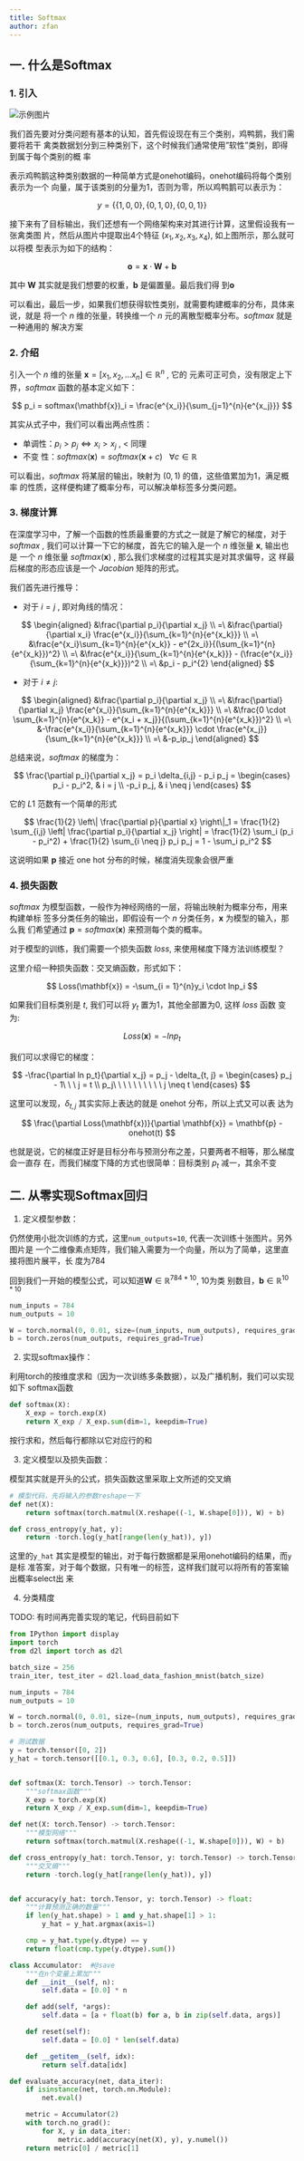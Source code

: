 ```yaml
---
title: Softmax
author: zfan
---
```


## 一. 什么是Softmax

### 1. 引入

![示例图片](./picture/image.png)

我们首先要对分类问题有基本的认知，首先假设现在有三个类别，鸡鸭鹅，我们需要将若干
禽类数据划分到三种类别下，这个时候我们通常使用”软性”类别，即得到属于每个类别的概
率

表示鸡鸭鹅这种类别数据的一种简单方式是onehot编码，onehot编码将每个类别表示为一个
向量，属于该类别的分量为1，否则为零，所以鸡鸭鹅可以表示为：

$$
y = \{\{1, 0, 0\}, \{0, 1, 0\}, \{0, 0, 1\}\}
$$

接下来有了目标输出，我们还想有一个网络架构来对其进行计算，这里假设我有一张禽类图
片，然后从图片中提取出4个特征 $(x_1, x_2, x_3, x_4)$, 如上图所示，那么就可以将模
型表示为如下的结构：

$$
\mathbf{o} = \mathbf{x} \cdot \mathbf{W} + \mathbf{b}
$$

其中 $\mathbf{W}$ 其实就是我们想要的权重，$\mathbf{b}$ 是偏置量。最后我们得
到$\mathbf{o}$

可以看出，最后一步，如果我们想获得软性类别，就需要构建概率的分布，具体来说，就是
将一个 $n$ 维的张量，转换维一个 $n$ 元的离散型概率分布。$softmax$ 就是一种通用的
解决方案

### 2. 介绍

引入一个 $n$ 维的张量 $\mathbf{x} = [x_1, x_2, ... x_n] \in \mathbb{R}^n$ , 它的
元素可正可负，没有限定上下界，$softmax$ 函数的基本定义如下：

$$
p_i = softmax(\mathbf{x})_i = \frac{e^{x_i}}{\sum_{j=1}^{n}{e^{x_j}}}
$$

其实从式子中，我们可以看出两点性质：

- 单调性：$p_i > p_j \Longleftrightarrow x_i > x_j$ , $<$ 同理
- 不变
  性：$softmax(\mathbf{x}) = softmax(\mathbf{x} + c)\ \ \  \forall c \in \mathbb{R}$

可以看出，$softmax$ 将某层的输出，映射为 $(0, 1)$ 的值，这些值累加为1，满足概率
的性质，这样便构建了概率分布，可以解决单标签多分类问题。

### 3. 梯度计算

在深度学习中，了解一个函数的性质最重要的方式之一就是了解它的梯度，对于 $softmax$
, 我们可以计算一下它的梯度，首先它的输入是一个 $n$ 维张量 $\mathbf{x}$, 输出也是
一个 $n$ 维张量 $softmax(\mathbf{x})$ , 那么我们求梯度的过程其实是对其求偏导，这
样最后梯度的形态应该是一个 $Jacobian$ 矩阵的形式。

我们首先进行推导：

- 对于 $i = j$ , 即对角线的情况：

$$
\begin{aligned}
&\frac{\partial p_i}{\partial x_j} \\
=\  &\frac{\partial}{\partial x_i} \frac{e^{x_i}}{\sum_{k=1}^{n}{e^{x_k}}} \\
=\  &\frac{e^{x_i}\sum_{k=1}^{n}{e^{x_k}} - e^{2x_i}}{(\sum_{k=1}^{n}{e^{x_k}})^2} \\
=\  &\frac{e^{x_i}}{\sum_{k=1}^{n}{e^{x_k}}} - (\frac{e^{x_i}}{\sum_{k=1}^{n}{e^{x_k}}})^2 \\
=\  &p_i - p_i^{2}
\end{aligned}
$$

- 对于 $i \neq j$:

$$
\begin{aligned}
&\frac{\partial p_i}{\partial x_j} \\
=\  &\frac{\partial}{\partial x_j} \frac{e^{x_i}}{\sum_{k=1}^{n}{e^{x_k}}} \\
=\  &\frac{0 \cdot \sum_{k=1}^{n}{e^{x_k}} - e^{x_i + x_j}}{(\sum_{k=1}^{n}{e^{x_k}})^2} \\
=\  &-\frac{e^{x_i}}{\sum_{k=1}^{n}{e^{x_k}}} \cdot \frac{e^{x_j}}{\sum_{k=1}^{n}{e^{x_k}}} \\
=\  &-p_ip_j
\end{aligned}
$$

总结来说，$softmax$ 的梯度为：

$$
\frac{\partial p_i}{\partial x_j} = p_i \delta_{i,j} - p_i p_j =
\begin{cases}
p_i - p_i^2, & i = j \\
-p_i p_j, & i \neq j
\end{cases}
$$

它的 $L1$ 范数有一个简单的形式

$$
\frac{1}{2} \left\| \frac{\partial p}{\partial x} \right\|_1 = \frac{1}{2} \sum_{i,j} \left| \frac{\partial p_i}{\partial x_j} \right|
= \frac{1}{2} \sum_i (p_i - p_i^2) + \frac{1}{2} \sum_{i \neq j} p_i p_j = 1 - \sum_i p_i^2
$$

这说明如果 $\mathbf{p}$ 接近 one hot 分布的时候，梯度消失现象会很严重

### 4. 损失函数

$softmax$ 为模型函数，一般作为神经网络的一层，将输出映射为概率分布，用来构建单标
签多分类任务的输出，即假设有一个 $n$ 分类任务，$\mathbf{x}$ 为模型的输入，那么我
们希望通过 $\mathbf{p} = softmax(\mathbf{x})$ 来预测每个类的概率。

对于模型的训练，我们需要一个损失函数 $loss$, 来使用梯度下降方法训练模型？

这里介绍一种损失函数：交叉熵函数，形式如下：

$$
Loss(\mathbf{x}) = -\sum_{i = 1}^{n}y_i \cdot lnp_i
$$

如果我们目标类别是 $t$, 我们可以将 $y_t$ 置为1，其他全部置为0, 这样 $loss$ 函数
变为:

$$
Loss(\mathbf{x}) = -lnp_t
$$

我们可以求得它的梯度：

$$
-\frac{\partial ln p_t}{\partial x_j} = p_j - \delta_{t, j} =
\begin{cases}
p_j - 1\ \ \ j = t \\
p_j\ \ \ \ \ \ \ \ \ \ j \neq t
\end{cases}
$$

这里可以发现，$\delta_{t, j}$ 其实实际上表达的就是 onehot 分布，所以上式又可以表
达为

$$
\frac{\partial Loss(\mathbf{x})}{\partial \mathbf{x}} = \mathbf{p} - onehot(t)
$$

也就是说，它的梯度正好是目标分布与预测分布之差，只要两者不相等，那么梯度会一直存
在，而我们梯度下降的方式也很简单：目标类别 $p_t$ 减一，其余不变

## 二. 从零实现Softmax回归

1. 定义模型参数：

仍然使用小批次训练的方式，这里`num_outputs=10`, 代表一次训练十张图片。另外图片是
一个二维像素点矩阵，我们输入需要为一个向量，所以为了简单，这里直接将图片展平，长
度为784

回到我们一开始的模型公式，可以知道$\mathbf{W} \in \mathbb{R}^{784 * 10}$, 10为类
别数目，$\mathbf{b} \in \mathbb{R}^{10 * 10}$

```python
num_inputs = 784
num_outputs = 10

W = torch.normal(0, 0.01, size=(num_inputs, num_outputs), requires_grad=True)
b = torch.zeros(num_outputs, requires_grad=True)
```

2. 实现softmax操作：

利用torch的按维度求和（因为一次训练多条数据），以及广播机制，我们可以实现如下
softmax函数

```python
def softmax(X):
    X_exp = torch.exp(X)
    return X_exp / X_exp.sum(dim=1, keepdim=True)
```

按行求和，然后每行都除以它对应行的和

3. 定义模型以及损失函数：

模型其实就是开头的公式，损失函数这里采取上文所述的交叉熵

```python
# 模型代码，先将输入的参数reshape一下
def net(X):
    return softmax(torch.matmul(X.reshape((-1, W.shape[0])), W) + b)

def cross_entropy(y_hat, y):
    return -torch.log(y_hat[range(len(y_hat)), y])
```

这里的`y_hat` 其实是模型的输出，对于每行数据都是采用onehot编码的结果，而`y`是标
准答案，对于每个数据，只有唯一的标签，这样我们就可以将所有的答案输出概率select出
来

4. 分类精度

TODO: 有时间再完善实现的笔记，代码目前如下

```python
from IPython import display
import torch
from d2l import torch as d2l

batch_size = 256
train_iter, test_iter = d2l.load_data_fashion_mnist(batch_size)

num_inputs = 784
num_outputs = 10

W = torch.normal(0, 0.01, size=(num_inputs, num_outputs), requires_grad=True)
b = torch.zeros(num_outputs, requires_grad=True)

# 测试数据
y = torch.tensor([0, 2])
y_hat = torch.tensor([[0.1, 0.3, 0.6], [0.3, 0.2, 0.5]])


def softmax(X: torch.Tensor) -> torch.Tensor:
    """softmax函数"""
    X_exp = torch.exp(X)
    return X_exp / X_exp.sum(dim=1, keepdim=True)

def net(X: torch.Tensor) -> torch.Tensor:
    """模型网络"""
    return softmax(torch.matmul(X.reshape((-1, W.shape[0])), W) + b)

def cross_entropy(y_hat: torch.Tensor, y: torch.Tensor) -> torch.Tensor:
    """交叉熵"""
    return -torch.log(y_hat[range(len(y_hat)), y])


def accuracy(y_hat: torch.Tensor, y: torch.Tensor) -> float:
    """计算预测正确的数量"""
    if len(y_hat.shape) > 1 and y_hat.shape[1] > 1:
        y_hat = y_hat.argmax(axis=1)

    cmp = y_hat.type(y.dtype) == y
    return float(cmp.type(y.dtype).sum())

class Accumulator:  #@save
    """在n个变量上累加"""
    def __init__(self, n):
        self.data = [0.0] * n

    def add(self, *args):
        self.data = [a + float(b) for a, b in zip(self.data, args)]

    def reset(self):
        self.data = [0.0] * len(self.data)

    def __getitem__(self, idx):
        return self.data[idx]

def evaluate_accuracy(net, data_iter):
    if isinstance(net, torch.nn.Module):
        net.eval()

    metric = Accumulator(2)
    with torch.no_grad():
        for X, y in data_iter:
            metric.add(accuracy(net(X), y), y.numel())
    return metric[0] / metric[1]
```
